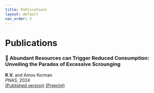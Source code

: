 ```yaml
---
title: Publications
layout: default
nav_order: 3
---
```


# Publications

### 📰 Abundant Resources can Trigger Reduced Consumption: Unveiling the Paradox of Excessive Scrounging 

**R.V.** and Amos Korman   
*PNAS*, 2024   
[(Published version)](https://doi.org/10.1073/pnas.2322955121) [(Preprint)](https://arxiv.org/abs/2307.04920)   



